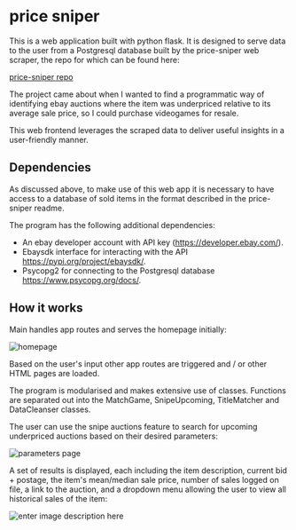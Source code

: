 # price sniper

This is a web application built with python flask. It is designed to serve data to the user from a Postgresql database built by the price-sniper web scraper, the repo for which can be found here:

[price-sniper repo](https://github.com/ccleary93/price-sniper)

The project came about when I wanted to find a programmatic way of identifying ebay auctions where the item was underpriced relative to its average sale price, so I could purchase videogames for resale.

This web frontend leverages the scraped data to deliver useful insights in a user-friendly manner.


## Dependencies

As discussed above, to make use of this web app it is necessary to have access to a database of sold items in the format described in the price-sniper readme.

The program has the following additional dependencies:

- An ebay developer account with API key (https://developer.ebay.com/).
- Ebaysdk interface for interacting with the API https://pypi.org/project/ebaysdk/.
- Psycopg2 for connecting to the Postgresql database https://www.psycopg.org/docs/.

## How it works

Main handles app routes and serves the homepage initially:

![homepage](https://i.ibb.co/f0K8hj0/homepage.png)

Based on the user's input other app routes are triggered and / or other HTML pages are loaded.

The program is modularised and makes extensive use of classes. Functions are separated out into the MatchGame, SnipeUpcoming, TitleMatcher and DataCleanser classes.

The user can use the snipe auctions feature to search for upcoming underpriced auctions based on their desired parameters:

![parameters page](https://i.ibb.co/2qqnKHX/params.png)

A set of results is displayed, each including the item description, current bid + postage, the item's mean/median sale price, number of sales logged on file, a link to the auction, and a dropdown menu allowing the user to view all historical sales of the item:

![enter image description here](https://i.ibb.co/r0QgCWQ/results.png)
